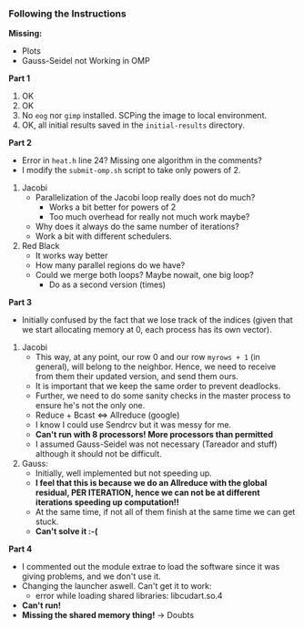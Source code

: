 ### Following the Instructions

**Missing:**
+ Plots
+ Gauss-Seidel not Working in OMP

**Part 1**
1. OK
2. OK
3. No `eog` nor `gimp` installed. SCPing the image to local environment.
4. OK, all initial results saved in the `initial-results` directory.

**Part 2**
+ Error in `heat.h` line 24? Missing one algorithm in the comments?
+ I modify the `submit-omp.sh` script to take only powers of 2.
1. Jacobi
    + Parallelization of the Jacobi loop really does not do much?
        + Works a bit better for powers of 2
        + Too much overhead for really not much work maybe?
    + Why does it always do the same number of iterations?
    + Work a bit with different schedulers.
2. Red Black
    + It works way better
    + How many parallel regions do we have?
    + Could we merge both loops? Maybe nowait, one big loop?
        + Do as a second version (times)

**Part 3**
+ Initially confused by the fact that we lose track of the indices (given that we start allocating memory at 0, each process has its own vector).
1. Jacobi
    + This way, at any point, our row 0 and our row `myrows + 1` (in general), will belong to the neighbor. Hence, we need to receive from them their updated version, and send them ours.
    + It is important that we keep the same order to prevent deadlocks.
    + Further, we need to do some sanity checks in the master process to ensure he's not the only one.
    + Reduce + Bcast <=> Allreduce (google)
    + I know I could use Sendrcv but it was messy for me.
    + **Can't run with 8 processors! More processors than permitted**
    + I assumed Gauss-Seidel was not necessary (Tareador and stuff) although it should not be difficult.
2. Gauss:
    + Initially, well implemented but not speeding up.
    + **I feel that this is because we do an Allreduce with the global residual, PER ITERATION, hence we can not be at different iterations speeding up computation!!**
    + At the same time, if not all of them finish at the same time we can get stuck.
    + **Can't solve it :-(**

**Part 4**
+ I commented out the module extrae to load the software since it was giving problems, and we don't use it.
+ Changing the launcher aswell. Can't get it to work:
    - error while loading shared libraries: libcudart.so.4 
+ **Can't run!**
+ **Missing the shared memory thing!** -> Doubts
